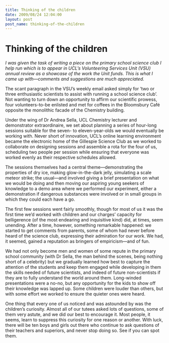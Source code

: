 ```yaml
---
title: Thinking of the children
date: 2009/08/24 12:04:00
layout: post
post_name: thinking-of-the-children
---
```

# Thinking of the children

_I was given the task of writing a piece on the primary school science club I help run which is to appear in UCL’s Volunteering Services Unit (VSU) annual review as a showcase of the work the Unit funds. This is what I came up with—comments and suggestions are much appreciated._

The scant paragraph in the VSU’s weekly email asked simply for ‘two or three enthusiastic scientists to assist with running a school science club’. Not wanting to turn down an opportunity to affirm our scientific prowess, four volunteers-to-be enlisted and met for coffees in the Bloomsbury Café opposite the monolithic facade of the Chemistry building.

Under the wing of Dr Andrea Sella, UCL Chemistry lecturer and demonstrator extraordinaire, we set about planning a series of hour-long sessions suitable for the seven- to eleven-year-olds we would eventually be working with. Never short of innovation, UCL’s online learning environment became the electronic home of the Gillespie Science Club as we worked to collaborate on designing sessions and assemble a rota for the four of us, scheduling two people per session while ensuring that everyone was worked evenly as their respective schedules allowed.

The sessions themselves had a central theme—demonstrating the properties of dry ice, making glow-in-the-dark jelly, simulating a scale meteor strike; the usual—and involved giving a brief presentation on what we would be doing and then moving our aspiring young seekers of knowledge to a demo area where we performed our experiment, either a demonstration if dangerous substances were involved or in small groups in which they could each have a go.

The first few sessions went fairly smoothly, though for most of us it was the first time we’d worked with children and our charges’ capacity for belligerence (of the most endearing and inquisitive kind) did, at times, seem unending. After a time, however, something remarkable happened: we started to get comments from parents, some of whom had never before heard of the science club, expressing their admiration for our work. We had, it seemed, gained a reputation as bringers of empiricism—and of fun.

We had not only become men and women of some repute in the primary school community (with Dr Sella, the man behind the scenes, being nothing short of a celebrity) but we gradually learned how best to capture the attention of the students and keep them engaged while developing in them the skills needed of future scientists, and indeed of future non-scientists if they are to fully understand the world around them. Long-winded presentations were a no-no, but any opportunity for the kids to show off their knowledge was lapped up. Some children were louder than others, but with some effort we worked to ensure the quieter ones were heard.

One thing that every one of us noticed and was astounded by was the children’s curiosity. Almost all of our tutees asked lots of questions, some of them very astute, and we did our best to encourage it. Most people, it seems, learn to suppress this curiosity for one reason or another. With luck, there will be ten boys and girls out there who continue to ask questions of their teachers and superiors, and never stop doing so. See if you can spot them.
